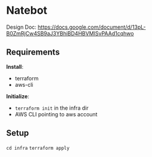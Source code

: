 # Natebot
Design Doc: https://docs.google.com/document/d/13pL-B0ZmRjCw4SB9aJ3YBhiBD4HBVMISvPAAd1cqhwo

## Requirements
**Install**:
* terraform
* aws-cli

**Initialize**:
* `terraform init` in the infra dir
* AWS CLI pointing to aws account

## Setup
`cd infra`
`terraform apply`
